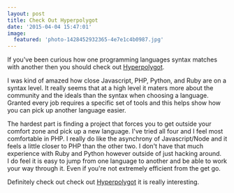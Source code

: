 ```yaml
---
layout: post
title: Check Out Hyperpolygot
date: '2015-04-04 15:47:01'
image:
  featured: 'photo-1428452932365-4e7e1c4b0987.jpg'
---
```


If you've been curious how one programming languages syntax matches with another then you should check out [Hyperpolygot](http://hyperpolyglot.org).  

I was kind of amazed how close Javascript, PHP, Python, and Ruby are on a syntax level.  It really seems that at a high level it maters more about the community and the ideals than the syntax when choosing a language.  Granted every job requires a specific set of tools and this helps show how you can pick up another language easier.

The hardest part is finding a project that forces you to get outside your comfort zone and pick up a new language.  I've tried all four and I feel most comfortable in PHP.  I really do like the asynchrony of Javascript/Node and it feels a little closer to PHP than the other two.  I  don't have that much experience with Ruby and Python however outside of just hacking around.  
I do feel it is easy to jump from one language to another and be able to work your way through it. Even if you're not extremely efficient from the get go.

Definitely check out check out [Hyperpolygot](http://hyperpolyglot.org) it is really interesting.